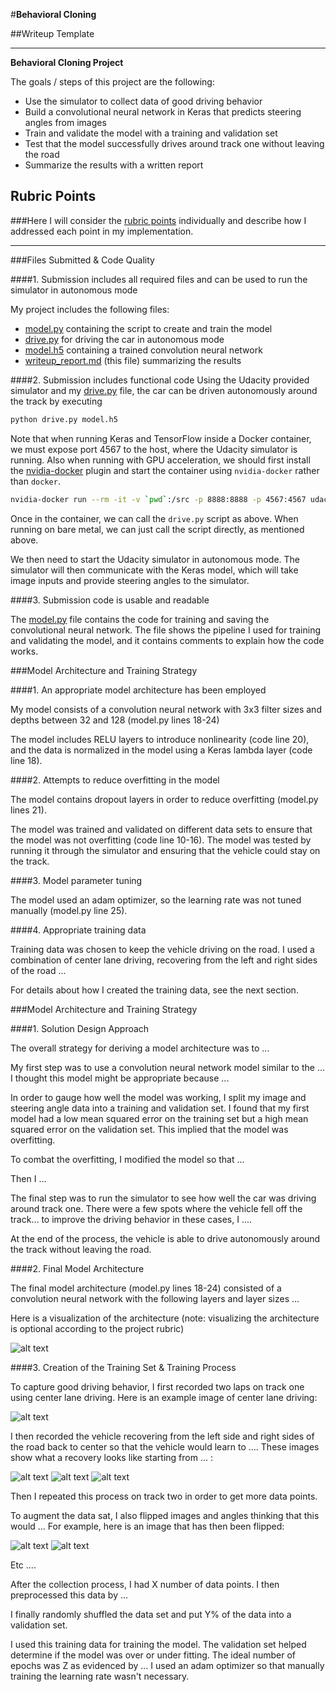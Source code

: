 #**Behavioral Cloning** 

##Writeup Template

---

**Behavioral Cloning Project**

The goals / steps of this project are the following:
* Use the simulator to collect data of good driving behavior
* Build a convolutional neural network in Keras that predicts steering angles from images
* Train and validate the model with a training and validation set
* Test that the model successfully drives around track one without leaving the road
* Summarize the results with a written report


[//]: # (Image References)

[image1]: ./examples/placeholder.png "Model Visualization"
[image2]: ./examples/placeholder.png "Grayscaling"
[image3]: ./examples/placeholder_small.png "Recovery Image"
[image4]: ./examples/placeholder_small.png "Recovery Image"
[image5]: ./examples/placeholder_small.png "Recovery Image"
[image6]: ./examples/placeholder_small.png "Normal Image"
[image7]: ./examples/placeholder_small.png "Flipped Image"

## Rubric Points
###Here I will consider the [rubric points](https://review.udacity.com/#!/rubrics/432/view) individually and describe how I addressed each point in my implementation.  

---
###Files Submitted & Code Quality

####1. Submission includes all required files and can be used to run the simulator in autonomous mode

My project includes the following files:
* [model.py](https://github.com/mkolod/CarND-Behavioral-Cloning-P3/blob/master/model.py) containing the script to create and train the model
* [drive.py](https://github.com/mkolod/CarND-Behavioral-Cloning-P3/blob/master/drive.py) for driving the car in autonomous mode
* [model.h5](https://github.com/mkolod/CarND-Behavioral-Cloning-P3/blob/master/model.h5) containing a trained convolution neural network 
* [writeup_report.md](https://github.com/mkolod/CarND-Behavioral-Cloning-P3/blob/master/writeup_report.md) (this file) summarizing the results

####2. Submission includes functional code
Using the Udacity provided simulator and my [drive.py](https://github.com/mkolod/CarND-Behavioral-Cloning-P3/blob/master/drive.py) file, the car can be driven autonomously around the track by executing 

```sh
python drive.py model.h5
```
Note that when running Keras and TensorFlow inside a Docker container, we must expose port 4567 to the host, where the Udacity simulator is running. Also when running with GPU acceleration, we should first install the [nvidia-docker](https://github.com/NVIDIA/nvidia-docker) plugin and start the container using `nvidia-docker` rather than `docker`. 

```sh
nvidia-docker run --rm -it -v `pwd`:/src -p 8888:8888 -p 4567:4567 udacity/carnd-term1-starter-kit /bin/bash
```

Once in the container, we can call the `drive.py` script as above. When running on bare metal, we can just call the script directly, as mentioned above.

We then need to start the Udacity simulator in autonomous mode. The simulator will then communicate with the Keras model, which will take image inputs and provide steering angles to the simulator.

####3. Submission code is usable and readable

The [model.py](https://github.com/mkolod/CarND-Behavioral-Cloning-P3/blob/master/model.py) file contains the code for training and saving the convolutional neural network. The file shows the pipeline I used for training and validating the model, and it contains comments to explain how the code works.

###Model Architecture and Training Strategy

####1. An appropriate model architecture has been employed

My model consists of a convolution neural network with 3x3 filter sizes and depths between 32 and 128 (model.py lines 18-24) 

The model includes RELU layers to introduce nonlinearity (code line 20), and the data is normalized in the model using a Keras lambda layer (code line 18). 

####2. Attempts to reduce overfitting in the model

The model contains dropout layers in order to reduce overfitting (model.py lines 21). 

The model was trained and validated on different data sets to ensure that the model was not overfitting (code line 10-16). The model was tested by running it through the simulator and ensuring that the vehicle could stay on the track.

####3. Model parameter tuning

The model used an adam optimizer, so the learning rate was not tuned manually (model.py line 25).

####4. Appropriate training data

Training data was chosen to keep the vehicle driving on the road. I used a combination of center lane driving, recovering from the left and right sides of the road ... 

For details about how I created the training data, see the next section. 

###Model Architecture and Training Strategy

####1. Solution Design Approach

The overall strategy for deriving a model architecture was to ...

My first step was to use a convolution neural network model similar to the ... I thought this model might be appropriate because ...

In order to gauge how well the model was working, I split my image and steering angle data into a training and validation set. I found that my first model had a low mean squared error on the training set but a high mean squared error on the validation set. This implied that the model was overfitting. 

To combat the overfitting, I modified the model so that ...

Then I ... 

The final step was to run the simulator to see how well the car was driving around track one. There were a few spots where the vehicle fell off the track... to improve the driving behavior in these cases, I ....

At the end of the process, the vehicle is able to drive autonomously around the track without leaving the road.

####2. Final Model Architecture

The final model architecture (model.py lines 18-24) consisted of a convolution neural network with the following layers and layer sizes ...

Here is a visualization of the architecture (note: visualizing the architecture is optional according to the project rubric)

![alt text][image1]

####3. Creation of the Training Set & Training Process

To capture good driving behavior, I first recorded two laps on track one using center lane driving. Here is an example image of center lane driving:

![alt text][image2]

I then recorded the vehicle recovering from the left side and right sides of the road back to center so that the vehicle would learn to .... These images show what a recovery looks like starting from ... :

![alt text][image3]
![alt text][image4]
![alt text][image5]

Then I repeated this process on track two in order to get more data points.

To augment the data sat, I also flipped images and angles thinking that this would ... For example, here is an image that has then been flipped:

![alt text][image6]
![alt text][image7]

Etc ....

After the collection process, I had X number of data points. I then preprocessed this data by ...


I finally randomly shuffled the data set and put Y% of the data into a validation set. 

I used this training data for training the model. The validation set helped determine if the model was over or under fitting. The ideal number of epochs was Z as evidenced by ... I used an adam optimizer so that manually training the learning rate wasn't necessary.

